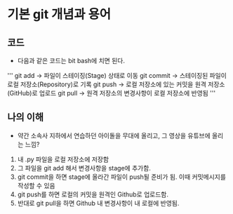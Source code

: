 # 기본 git 개념과 용어

## 코드
- 다음과 같은 코드는 bit bash에 치면 된다.

'''
git add → 파일이 스테이징(Stage) 상태로 이동
git commit → 스테이징된 파일이 로컬 저장소(Repository)로 기록
git push → 로컬 저장소에 있는 커밋을 원격 저장소(GitHub)로 업로드
git pull → 원격 저장소의 변경사항이 로컬 저장소에 반영됨 
'''

## 나의 이해
- 약간 소속사 지하에서 연습하던 아이돌을 무대에 올리고, 그 영상을 유튜브에 올리는 느낌?
1. 내 .py 파일을 로컬 저장소에 저장함
2. 그 파일을 git add 해서 변경사항을 stage에 추가함. 
3. git commit을 하면 stage에 올라간 파일이 push될 준비가 됨. 이때 커밋메시지를 작성할 수 있음 
4. git push를 하면 로컬의 커밋을 원격인 Github로 업로드함. 
5. 반대로 git pull을 하면 Github 내 변경사항이 내 로컬에 반영됨. 
